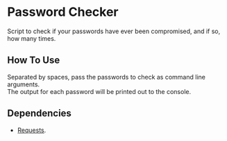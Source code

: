 # Password Checker  
Script to check if your passwords have ever been compromised, and if so, how many times.    

## How To Use
Separated by spaces, pass the passwords to check as command line arguments.  
The output for each password will be printed out to the console.

## Dependencies
- [Requests](https://pypi.org/project/requests/).
